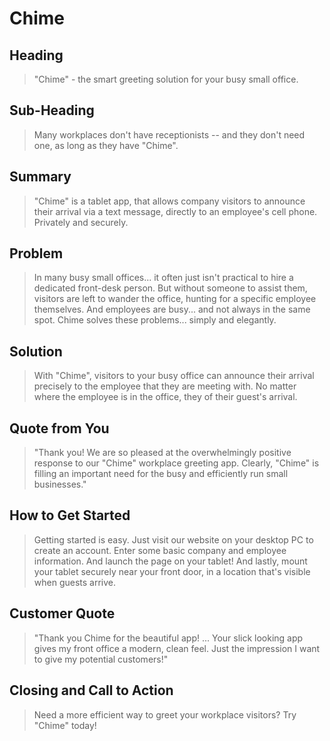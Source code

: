 # Chime #

<!--
> This material was originally posted [here](http://www.quora.com/What-is-Amazons-approach-to-product-development-and-product-management). It is reproduced here for posterities sake.

There is an approach called "working backwards" that is widely used at Amazon. They work backwards from the customer, rather than starting with an idea for a product and trying to bolt customers onto it. While working backwards can be applied to any specific product decision, using this approach is especially important when developing new products or features.

For new initiatives a product manager typically starts by writing an internal press release announcing the finished product. The target audience for the press release is the new/updated product's customers, which can be retail customers or internal users of a tool or technology. Internal press releases are centered around the customer problem, how current solutions (internal or external) fail, and how the new product will blow away existing solutions.

If the benefits listed don't sound very interesting or exciting to customers, then perhaps they're not (and shouldn't be built). Instead, the product manager should keep iterating on the press release until they've come up with benefits that actually sound like benefits. Iterating on a press release is a lot less expensive than iterating on the product itself (and quicker!).

If the press release is more than a page and a half, it is probably too long. Keep it simple. 3-4 sentences for most paragraphs. Cut out the fat. Don't make it into a spec. You can accompany the press release with a FAQ that answers all of the other business or execution questions so the press release can stay focused on what the customer gets. My rule of thumb is that if the press release is hard to write, then the product is probably going to suck. Keep working at it until the outline for each paragraph flows.

Oh, and I also like to write press-releases in what I call "Oprah-speak" for mainstream consumer products. Imagine you're sitting on Oprah's couch and have just explained the product to her, and then you listen as she explains it to her audience. That's "Oprah-speak", not "Geek-speak".

Once the project moves into development, the press release can be used as a touchstone; a guiding light. The product team can ask themselves, "Are we building what is in the press release?" If they find they're spending time building things that aren't in the press release (overbuilding), they need to ask themselves why. This keeps product development focused on achieving the customer benefits and not building extraneous stuff that takes longer to build, takes resources to maintain, and doesn't provide real customer benefit (at least not enough to warrant inclusion in the press release).
 -->

## Heading ##
  > "Chime" - the smart greeting solution for your busy small office.

## Sub-Heading ##
  > Many workplaces don't have receptionists -- and they don't need one, as long as they have "Chime".

## Summary ##
  > "Chime" is a tablet app, that allows company visitors to announce their arrival via a text message, directly to an employee's cell phone.  Privately and securely.

## Problem ##
  > In many busy small offices... it often just isn't practical to hire a dedicated front-desk person.  But without someone to assist them, visitors are left to wander the office, hunting for a specific employee themselves.  And employees are busy... and not always in the same spot.  Chime solves these problems... simply and elegantly.

## Solution ##
  > With "Chime", visitors to your busy office can announce their arrival precisely to the employee that they are meeting with.  No matter where the employee is in the office, they of their guest's arrival.

## Quote from You ##
  > "Thank you!  We are so pleased at the overwhelmingly positive response to our "Chime" workplace greeting app.  Clearly, "Chime" is filling an important need for the busy and efficiently run small businesses."

## How to Get Started ##
  > Getting started is easy.  Just visit our website on your desktop PC to create an account.  Enter some basic company and employee information.  And launch the page on your tablet! And lastly, mount your tablet securely near your front door, in a location that's visible when guests arrive.

## Customer Quote ##
  > "Thank you Chime for the beautiful app! ... Your slick looking app gives my front office a modern, clean feel.  Just the impression I want to give my potential customers!"

## Closing and Call to Action ##
  > Need a more efficient way to greet your workplace visitors?  Try "Chime" today!
